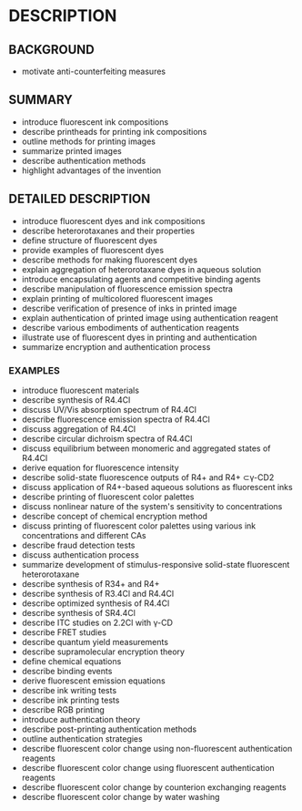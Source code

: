 # DESCRIPTION

## BACKGROUND

- motivate anti-counterfeiting measures

## SUMMARY

- introduce fluorescent ink compositions
- describe printheads for printing ink compositions
- outline methods for printing images
- summarize printed images
- describe authentication methods
- highlight advantages of the invention

## DETAILED DESCRIPTION

- introduce fluorescent dyes and ink compositions
- describe heterorotaxanes and their properties
- define structure of fluorescent dyes
- provide examples of fluorescent dyes
- describe methods for making fluorescent dyes
- explain aggregation of heterorotaxane dyes in aqueous solution
- introduce encapsulating agents and competitive binding agents
- describe manipulation of fluorescence emission spectra
- explain printing of multicolored fluorescent images
- describe verification of presence of inks in printed image
- explain authentication of printed image using authentication reagent
- describe various embodiments of authentication reagents
- illustrate use of fluorescent dyes in printing and authentication
- summarize encryption and authentication process

### EXAMPLES

- introduce fluorescent materials
- describe synthesis of R4.4Cl
- discuss UV/Vis absorption spectrum of R4.4Cl
- describe fluorescence emission spectra of R4.4Cl
- discuss aggregation of R4.4Cl
- describe circular dichroism spectra of R4.4Cl
- discuss equilibrium between monomeric and aggregated states of R4.4Cl
- derive equation for fluorescence intensity
- describe solid-state fluorescence outputs of R4+ and R4+ ⊂γ-CD2
- discuss application of R4+-based aqueous solutions as fluorescent inks
- describe printing of fluorescent color palettes
- discuss nonlinear nature of the system's sensitivity to concentrations
- describe concept of chemical encryption method
- discuss printing of fluorescent color palettes using various ink concentrations and different CAs
- describe fraud detection tests
- discuss authentication process
- summarize development of stimulus-responsive solid-state fluorescent heterorotaxane
- describe synthesis of R34+ and R4+
- describe synthesis of R3.4Cl and R4.4Cl
- describe optimized synthesis of R4.4Cl
- describe synthesis of SR4.4Cl
- describe ITC studies on 2.2Cl with γ-CD
- describe FRET studies
- describe quantum yield measurements
- describe supramolecular encryption theory
- define chemical equations
- describe binding events
- derive fluorescent emission equations
- describe ink writing tests
- describe ink printing tests
- describe RGB printing
- introduce authentication theory
- describe post-printing authentication methods
- outline authentication strategies
- describe fluorescent color change using non-fluorescent authentication reagents
- describe fluorescent color change using fluorescent authentication reagents
- describe fluorescent color change by counterion exchanging reagents
- describe fluorescent color change by water washing

